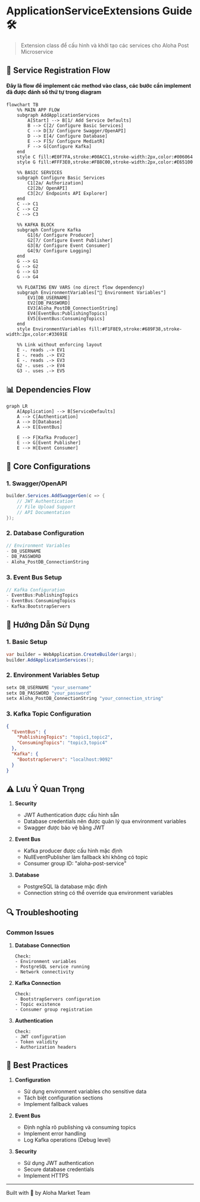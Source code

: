# ApplicationServiceExtensions Guide 🛠️

> Extension class để cấu hình và khởi tạo các services cho Aloha Post Microservice


## 🔄 Service Registration Flow

#### Đây là flow để implement các method vào class, các bước cần implement đã được đánh số thứ tự trong diagram

```mermaid
flowchart TB
    %% MAIN APP FLOW
    subgraph AddApplicationServices
        A[Start] --> B[1/ Add Service Defaults]
        B --> C[2/ Configure Basic Services]
        C --> D[3/ Configure Swagger/OpenAPI]
        D --> E[4/ Configure Database]
        E --> F[5/ Configure MediatR]
        F --> G[Configure Kafka]
    end
    style C fill:#E0F7FA,stroke:#00ACC1,stroke-width:2px,color:#006064
    style G fill:#FFF3E0,stroke:#FB8C00,stroke-width:2px,color:#E65100

    %% BASIC SERVICES
    subgraph Configure Basic Services
        C1[2a/ Authorization]
        C2[2b/ OpenAPI]
        C3[2c/ Endpoints API Explorer]
    end
    C --> C1
    C --> C2
    C --> C3

    %% KAFKA BLOCK
    subgraph Configure Kafka
        G1[6/ Configure Producer]
        G2[7/ Configure Event Publisher]
        G3[8/ Configure Event Consumer]
        G4[9/ Configure Logging]
    end
    G --> G1
    G --> G2
    G --> G3
    G --> G4

    %% FLOATING ENV VARS (no direct flow dependency)
    subgraph EnvironmentVariables["🔐 Environment Variables"]
        EV1[DB_USERNAME]
        EV2[DB_PASSWORD]
        EV3[Aloha_PostDB_ConnectionString]
        EV4[EventBus:PublishingTopics]
        EV5[EventBus:ConsumingTopics]
    end
    style EnvironmentVariables fill:#F1F8E9,stroke:#689F38,stroke-width:2px,color:#33691E

    %% Link without enforcing layout
    E -. reads .-> EV1
    E -. reads .-> EV2
    E -. reads .-> EV3
    G2 -. uses .-> EV4
    G3 -. uses .-> EV5

```

## 📊 Dependencies Flow

```mermaid
graph LR
    A[Application] --> B[ServiceDefaults]
    A --> C[Authentication]
    A --> D[Database]
    A --> E[EventBus]
    
    E --> F[Kafka Producer]
    E --> G[Event Publisher]
    E --> H[Event Consumer]
```


## 🔧 Core Configurations

### 1. Swagger/OpenAPI
```csharp
builder.Services.AddSwaggerGen(c => {
    // JWT Authentication
    // File Upload Support
    // API Documentation
});
```

### 2. Database Configuration
```csharp
// Environment Variables
- DB_USERNAME
- DB_PASSWORD
- Aloha_PostDB_ConnectionString
```

### 3. Event Bus Setup
```csharp
// Kafka Configuration
- EventBus:PublishingTopics
- EventBus:ConsumingTopics
- Kafka:BootstrapServers
```

## 📝 Hướng Dẫn Sử Dụng

### 1. Basic Setup
```csharp
var builder = WebApplication.CreateBuilder(args);
builder.AddApplicationServices();
```

### 2. Environment Variables Setup
```powershell
setx DB_USERNAME "your_username"
setx DB_PASSWORD "your_password"
setx Aloha_PostDB_ConnectionString "your_connection_string"
```

### 3. Kafka Topic Configuration
```json
{
  "EventBus": {
    "PublishingTopics": "topic1,topic2",
    "ConsumingTopics": "topic3,topic4"
  },
  "Kafka": {
    "BootstrapServers": "localhost:9092"
  }
}
```

## ⚠️ Lưu Ý Quan Trọng

1. **Security**
   - JWT Authentication được cấu hình sẵn
   - Database credentials nên được quản lý qua environment variables
   - Swagger được bảo vệ bằng JWT

2. **Event Bus**
   - Kafka producer được cấu hình mặc định
   - NullEventPublisher làm fallback khi không có topic
   - Consumer group ID: "aloha-post-service"

3. **Database**
   - PostgreSQL là database mặc định
   - Connection string có thể override qua environment variables

## 🔍 Troubleshooting

### Common Issues
1. **Database Connection**
   ```
   Check:
   - Environment variables
   - PostgreSQL service running
   - Network connectivity
   ```

2. **Kafka Connection**
   ```
   Check:
   - BootstrapServers configuration
   - Topic existence
   - Consumer group registration
   ```

3. **Authentication**
   ```
   Check:
   - JWT configuration
   - Token validity
   - Authorization headers
   ```

## 🚀 Best Practices

1. **Configuration**
   - Sử dụng environment variables cho sensitive data
   - Tách biệt configuration sections
   - Implement fallback values

2. **Event Bus**
   - Định nghĩa rõ publishing và consuming topics
   - Implement error handling
   - Log Kafka operations (Debug level)

3. **Security**
   - Sử dụng JWT authentication
   - Secure database credentials
   - Implement HTTPS

---
Built with 🌺 by Aloha Market Team